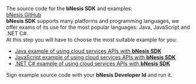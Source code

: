 The source code for the **bNesis SDK** and examples:  
[bNesis GitHub](https://github.com/bNesisDeveloper/bNesis)  
**bNesis SDK** supports many platforms and programming languages, we offer exams of its use for the most popular languages: Java, JavaScript and .NET C#.  
At this step you will have to choose the most suitable example for you:

- [Java example of using cloud services APIs with **bNesis SDK**](https://github.com/bNesisDeveloper/bNesis/tree/master/Examples/JavaExamples)
- [JavaScript example of using cloud services APIs with **bNesis SDK**](https://github.com/bNesisDeveloper/bNesis/tree/master/Examples/JSExamples)
- [.NET C# example of using cloud services APIs with **bNesis SDK**](https://github.com/bNesisDeveloper/bNesis/tree/master/Examples/CSharpExamples)

Sign example source code with your **bNesis Developer Id** and run it.

